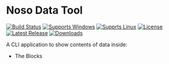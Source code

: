 # Noso Data Tool
[![Build Status](https://github.com/gcarreno/nosodatatool/workflows/build/badge.svg?branch=main)](https://github.com/gcarreno/nosodatatool/actions)
[![Supports Windows](https://img.shields.io/badge/support-Windows-blue?logo=Windows)](https://github.com/gcarreno/nosodatatool/releases/latest)
[![Supprts Linux](https://img.shields.io/badge/support-Linux-yellow?logo=Linux)](https://github.com/gcarreno/nosodatatool/releases/latest)
[![License](https://img.shields.io/github/license/gcarreno/nosodatatool)](https://github.com/gcarreno/nosodatatool/blob/master/LICENSE)
[![Latest Release](https://img.shields.io/github/v/release/gcarreno/nosodatatool?label=latest%20release)](https://github.com/gcarreno/nosodatatool/releases/latest)
[![Downloads](https://img.shields.io/github/downloads/gcarreno/nosodatatool/total)](https://github.com/gcarreno/nosodatatool/releases)

A CLI application to show contents of data inside:

- The Blocks
